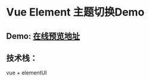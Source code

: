 # Vue Element 主题切换Demo

## Demo: [在线预览地址](https://aaminly.github.io/vue-element-theme/dist/)

## 技术栈：

vue + elementUI
